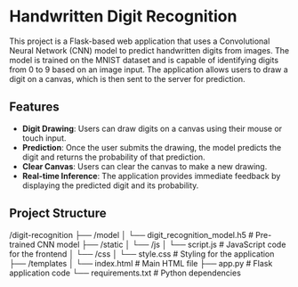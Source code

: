 # Handwritten Digit Recognition

This project is a Flask-based web application that uses a Convolutional Neural Network (CNN) model to predict handwritten digits from images. The model is trained on the MNIST dataset and is capable of identifying digits from 0 to 9 based on an image input. The application allows users to draw a digit on a canvas, which is then sent to the server for prediction.

## Features

- **Digit Drawing**: Users can draw digits on a canvas using their mouse or touch input.
- **Prediction**: Once the user submits the drawing, the model predicts the digit and returns the probability of that prediction.
- **Clear Canvas**: Users can clear the canvas to make a new drawing.
- **Real-time Inference**: The application provides immediate feedback by displaying the predicted digit and its probability.

## Project Structure
/digit-recognition
├── /model
│   └── digit_recognition_model.h5       # Pre-trained CNN model
├── /static
│   └── /js
│       └── script.js                    # JavaScript code for the frontend
│   └── /css
│       └── style.css                    # Styling for the application
├── /templates
│   └── index.html                       # Main HTML file
├── app.py                               # Flask application code
└── requirements.txt                     # Python dependencies

